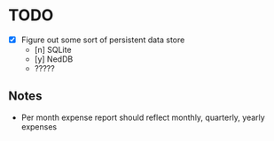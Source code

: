 # TODO
* [x] Figure out some sort of persistent data store
    - [n] SQLite
    - [y] NedDB
    - ?????

## Notes

* Per month expense report should reflect monthly, quarterly, yearly expenses

